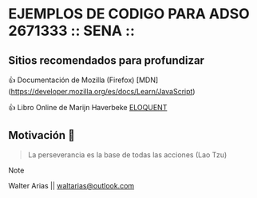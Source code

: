 # EJEMPLOS DE CODIGO PARA ADSO 2671333 :: SENA ::

## Sitios recomendados para profundizar

:+1: Documentación de Mozilla (Firefox)
[MDN] (https://developer.mozilla.org/es/docs/Learn/JavaScript)

:+1: Libro Online de Marijn Haverbeke
[ELOQUENT](https://eloquentjavascript.net/)

## Motivación :muscle:

> La perseverancia es la base de todas las acciones (Lao Tzu)

> [!NOTE]
> Walter Arias || waltarias@outlook.com
